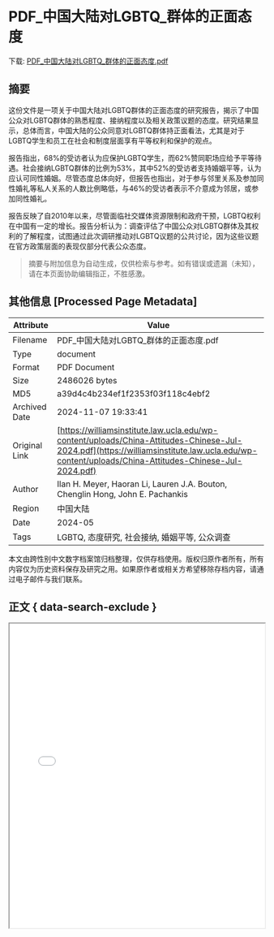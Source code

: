 # PDF_中国大陆对LGBTQ_群体的正面态度

<!-- tcd_download_link -->
下载: <a href="../PDF_中国大陆对LGBTQ_群体的正面态度.pdf" download>PDF_中国大陆对LGBTQ_群体的正面态度.pdf</a>
<!-- tcd_download_link_end -->

## 摘要

<!-- tcd_abstract -->
这份文件是一项关于中国大陆对LGBTQ群体的正面态度的研究报告，揭示了中国公众对LGBTQ群体的熟悉程度、接纳程度以及相关政策议题的态度。研究结果显示，总体而言，中国大陆的公众同意对LGBTQ群体持正面看法，尤其是对于LGBTQ学生和员工在社会和制度层面享有平等权利和保护的观点。

报告指出，68%的受访者认为应保护LGBTQ学生，而62%赞同职场应给予平等待遇。社会接纳LGBTQ群体的比例为53%，其中52%的受访者支持婚姻平等，认为应认可同性婚姻。尽管态度总体向好，但报告也指出，对于参与邻里关系及参加同性婚礼等私人关系的人数比例略低，与46%的受访者表示不介意成为邻居，或参加同性婚礼。

报告反映了自2010年以来，尽管面临社交媒体资源限制和政府干预，LGBTQ权利在中国有一定的增长。报告分析认为：调查评估了中国公众对LGBTQ群体及其权利的了解程度，试图通过此次调研推动对LGBTQ议题的公共讨论，因为这些议题在官方政策层面的表现仅部分代表公众态度。

<!-- tcd_abstract_end -->

> 摘要与附加信息为自动生成，仅供检索与参考。如有错误或遗漏（未知），请在本页面协助编辑指正，不胜感激。

## 其他信息 [Processed Page Metadata]

| Attribute       | Value                                  |
|-----------------|----------------------------------------|
| Filename        | PDF_中国大陆对LGBTQ_群体的正面态度.pdf                             |
| Type            | document                                 |
| Format          | PDF Document                               |
| Size            | 2486026 bytes                           |
| MD5             | a39d4c4b234ef1f2353f03f118c4ebf2                                  |
| Archived Date   | 2024-11-07 19:33:41                             |
| Original Link   | [https://williamsinstitute.law.ucla.edu/wp-content/uploads/China-Attitudes-Chinese-Jul-2024.pdf](https://williamsinstitute.law.ucla.edu/wp-content/uploads/China-Attitudes-Chinese-Jul-2024.pdf)                         |
| Author          | Ilan H. Meyer, Haoran Li, Lauren J.A. Bouton, Chenglin Hong, John E. Pachankis                               |
| Region          | 中国大陆                               |
| Date            | 2024-05                                 |
| Tags            | LGBTQ, 态度研究, 社会接纳, 婚姻平等, 公众调查                                 |

本文由跨性别中文数字档案馆归档整理，仅供存档使用。版权归原作者所有，所有内容仅为历史资料保存及研究之用。如果原作者或相关方希望移除存档内容，请通过电子邮件与我们联系。

## 正文 { data-search-exclude }

<!-- tcd_main_text -->
<iframe src="../PDF_中国大陆对LGBTQ_群体的正面态度.pdf" width="100%" height="600px">
    <p>无法显示PDF，请下载查看。</p>
</iframe>
<!-- tcd_main_text_end -->

